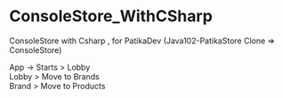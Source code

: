 # ConsoleStore_WithCSharp
ConsoleStore with Csharp , for PatikaDev (Java102-PatikaStore Clone => ConsoleStore)

App -> Starts > Lobby  
Lobby > Move to Brands  
Brand > Move to Products  
